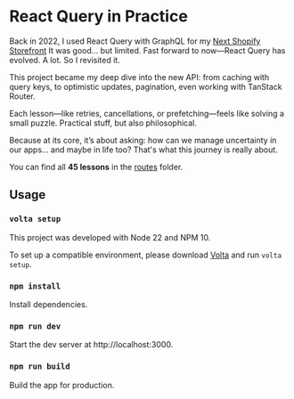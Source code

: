 # React Query in Practice

Back in 2022, I used React Query with GraphQL for my [Next Shopify Storefront](https://github.com/VienDinhCom/next-shopify-storefront/tree/v2) It was good… but limited. Fast forward to now—React Query has evolved. A lot. So I revisited it.

This project became my deep dive into the new API: from caching with query keys, to optimistic updates, pagination, even working with TanStack Router.

Each lesson—like retries, cancellations, or prefetching—feels like solving a small puzzle. Practical stuff, but also philosophical.

Because at its core, it’s about asking: how can we manage uncertainty in our apps… and maybe in life too? That's what this journey is really about.

You can find all **45 lessons** in the [routes](src/routes) folder.

## Usage

### `volta setup`

This project was developed with Node 22 and NPM 10.<br>

To set up a compatible environment, please download [Volta](https://github.com/volta-cli/volta) and run `volta setup`.

### `npm install`

Install dependencies.

### `npm run dev`

Start the dev server at http://localhost:3000.

### `npm run build`

Build the app for production.

